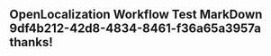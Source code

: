 <properties
ms.topic="hero-topic"
ms.test1="hero-topic"
ms.test2="test"/>

## OpenLocalization Workflow Test MarkDown 9df4b212-42d8-4834-8461-f36a65a3957a thanks!
